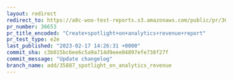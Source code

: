 ```yaml
---
layout: redirect
redirect_to: https://a8c-woo-test-reports.s3.amazonaws.com/public/pr/36653/e2e/index.html
pr_number: 36653
pr_title_encoded: "Create+spotlight+on+analytics+revenue+report"
pr_test_type: e2e
last_published: "2023-02-17 14:26:31 +0000"
commit_sha: c3b015bc6ee6c5a9a714d9eee04897efe738f27f
commit_message: "Update changelog"
branch_name: add/35887_spotlight_on_analytics_revenue
---
```

